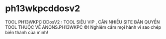 # ph13wkpcddosv2
TOOL PH13WKPC DDosV2 :
TOOL SIÊU VIP , CÂN NHIỀU SITE
BẢN QUYỀN TOOL THUỘC VỀ ANONS.PH13WKPC ©! Nghiêm cấm mọi hành vi sao chép biến thành của mình!
